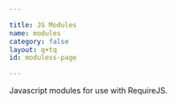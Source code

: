 ```yaml
---

title: JS Modules
name: modules
category: false
layout: q+tq
id: moduless-page

---
```


<p class="lead">Javascript modules for use with RequireJS.</p>

